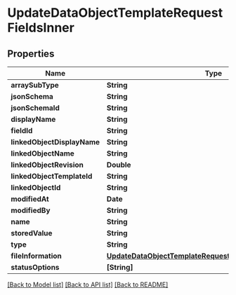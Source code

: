 # UpdateDataObjectTemplateRequestFieldsInner

## Properties
Name | Type | Description | Notes
------------ | ------------- | ------------- | -------------
**arraySubType** | **String** |  | [optional] 
**jsonSchema** | **String** |  | [optional] 
**jsonSchemaId** | **String** |  | [optional] 
**displayName** | **String** |  | 
**fieldId** | **String** |  | 
**linkedObjectDisplayName** | **String** |  | [optional] 
**linkedObjectName** | **String** |  | [optional] 
**linkedObjectRevision** | **Double** |  | [optional] 
**linkedObjectTemplateId** | **String** |  | [optional] 
**linkedObjectId** | **String** |  | [optional] 
**modifiedAt** | **Date** |  | [optional] 
**modifiedBy** | **String** |  | [optional] 
**name** | **String** |  | 
**storedValue** | **String** |  | [optional] 
**type** | **String** |  | 
**fileInformation** | [**UpdateDataObjectTemplateRequestFieldsInnerFileInformation**](UpdateDataObjectTemplateRequestFieldsInnerFileInformation.md) |  | [optional] 
**statusOptions** | **[String]** |  | [optional] 

[[Back to Model list]](../README.md#documentation-for-models) [[Back to API list]](../README.md#documentation-for-api-endpoints) [[Back to README]](../README.md)


